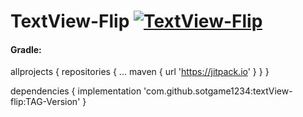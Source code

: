 # TextView-Flip [![TextView-Flip](https://jitpack.io/v/sotgame1234/textView-flip.svg)](https://jitpack.io/#sotgame1234/textView-flip)

#### Gradle:

  allprojects {
		repositories {
			...
			maven { url 'https://jitpack.io' }
		}
	}
 
  dependencies {
	        implementation 'com.github.sotgame1234:textView-flip:TAG-Version'
	}
  
